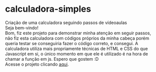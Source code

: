 # calculadora-simples
Criação de uma calculadora seguindo passos de vídeoaulas <br>
Seja bem-vindo! <br>
Bom, fiz este projeto para demonstrar minha atenção em seguir passos, não fiz esta calculadora com códigos próprios da minha cabeça porém queria testar se conseguiria 
fazer o código correto, e consegui. A calculadora utiliza mais propriamente técnicas de HTML e CSS do que Javascript em si, o único momento em que ele é utilizado é
na hora de chamar a função em js. Espero que gostem :D <br>
Acesse o projeto clicando <a href="https://joaomouram.github.io/calculadora-simples/">aqui</a>.
